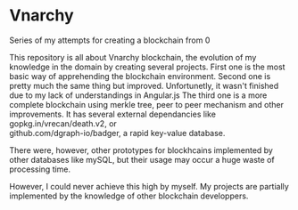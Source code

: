 # Vnarchy
Series of my attempts for creating a blockchain from 0

This repository is all about Vnarchy blockchain, the evolution of my knowledge in the domain by creating several projects.
First one is the most basic way of apprehending the blockchain environment. 
Second one is pretty much the same thing but improved. Unfortunetly, it wasn't finished due to my lack of understandings in Angular.js
The third one is a more complete blockchain using merkle tree, peer to peer mechanism and other improvements. It has several external dependancies like gopkg.in/vrecan/death.v2, or   
github.com/dgraph-io/badger, a rapid key-value database. 

There were, however, other prototypes for blockhcains implemented by other databases like mySQL, but their usage may occur a huge waste of processing time.

However, I could never achieve this high by myself. My projects are partially implemented by the knowledge of other blockchain developpers. 
